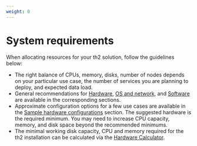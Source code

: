 ```yaml
---
weight: 0
---
```


# System requirements

When allocating resources for your th2 solution, follow the guidelines below:
- The right balance of CPUs, memory, disks, number of nodes depends on your particular use case, the number of services you are planning to deploy, and expected data load.
- General recommendations for [Hardware](hardware/), [OS and network](os-and-network/), and [Software](software/) are available in the corresponding sections.
- Approximate configuration options for a few use cases are available in the [Sample hardware configurations](hardware/#sample-hardware-configurations/) section.
  The suggested hardware is the required minimum. You may need to increase CPU capacity, memory,
  and disk space beyond the recommended minimums.
- The minimal working disk capacity, CPU and memory required for the th2 installation can be calculated via the [Hardware Calculator](hardware/#minimal-hardware-requirements-calculator).
